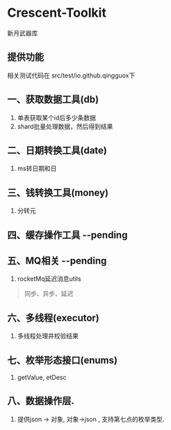 # Crescent-Toolkit
新月武器库

## 提供功能
<a color="red">相关测试代码在 src/test/io.github.qingguox下</a>

## 一、获取数据工具(db)
1. 单表获取某个id后多少条数据
2. shard批量处理数据，然后得到结果


## 二、日期转换工具(date)
1. ms转日期和日


## 三、钱转换工具(money)
1. 分转元 

## 四、缓存操作工具 --pending

## 五、MQ相关   --pending
1. rocketMq延迟消息utils 
> 同步、异步、延迟

## 六、多线程(executor)
1. 多线程处理并校验结果


## 七、枚举形态接口(enums)
1. getValue, etDesc

## 八、数据操作层.
1. 提供json -> 对象, 对象->json , 支持第七点的枚举类型.
